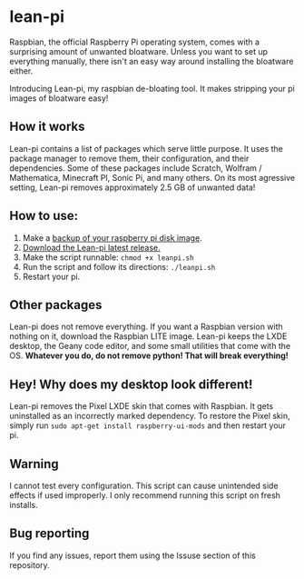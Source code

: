 # lean-pi

Raspbian, the official Raspberry Pi operating system, comes with a surprising amount of unwanted bloatware.
Unless you want to set up everything manually, there isn't an easy way around installing the bloatware either. 

Introducing Lean-pi, my raspbian de-bloating tool. It makes stripping your pi images of bloatware easy!

## How it works
Lean-pi contains a list of packages which serve little purpose. It uses the package manager to remove them, their configuration, and their dependencies.
Some of these packages include Scratch, Wolfram / Mathematica, Minecraft PI, Sonic Pi, and many others. On its most agressive setting, Lean-pi removes approximately 2.5 GB of unwanted data!

## How to use:
1) Make a [backup of your raspberry pi disk image](https://www.howtogeek.com/341944/how-to-clone-your-raspberry-pi-sd-card-for-foolproof-backup/). 
2) [Download the Lean-pi latest release.](https://github.com/Ravbug/lean-pi/releases)
3) Make the script runnable: `chmod +x leanpi.sh`
4) Run the script and follow its directions: `./leanpi.sh`
5) Restart your pi.

## Other packages
Lean-pi does not remove everything. If you want a Raspbian version with nothing on it, download the Raspbian LITE image. 
Lean-pi keeps the LXDE desktop, the Geany code editor, and some small utilities that come with the OS. 
**Whatever you do, do not remove python! That will break everything!**

## Hey! Why does my desktop look different! 
Lean-pi removes the Pixel LXDE skin that comes with Raspbian. It gets uninstalled as an incorrectly marked dependency.
To restore the Pixel skin, simply run 
```sudo apt-get install raspberry-ui-mods```
and then restart your pi. 

## Warning
I cannot test every configuration. This script can cause unintended side effects if used improperly. 
I only recommend running this script on fresh installs. 

## Bug reporting
If you find any issues, report them using the Issuse section of this repository. 
